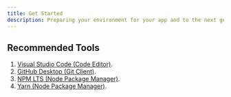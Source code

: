 ```yaml
---
title: Get Started
description: Preparing your environment for your app and to the next generation of businesses.
---
```


## Recommended Tools

1. [Visual Studio Code (Code Editor)](https://code.visualstudio.com/download).
1. [GitHub Desktop (Git Client)](https://desktop.github.com/).
1. [NPM LTS (Node Package Manager)](https://nodejs.org/en/download/).
1. [Yarn (Node Package Manager)](https://yarnpkg.com/en/docs/install).
